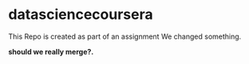 # datasciencecoursera
This Repo is created as part of an assignment
We changed something.

**should we really merge?.**
